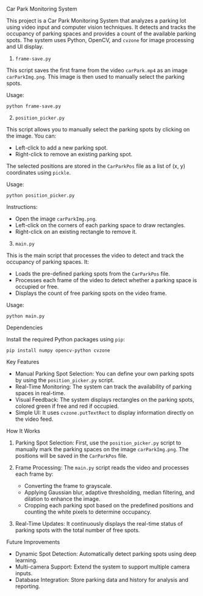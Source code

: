 Car Park Monitoring System

This project is a Car Park Monitoring System that analyzes a parking lot using video input and computer vision techniques. It detects and tracks the occupancy of parking spaces and provides a count of the available parking spots. The system uses Python, OpenCV, and `cvzone` for image processing and UI display.

1. `frame-save.py`

This script saves the first frame from the video `carPark.mp4` as an image `carParkImg.png`. This image is then used to manually select the parking spots.

Usage:
```
python frame-save.py
```

2. `position_picker.py`

This script allows you to manually select the parking spots by clicking on the image. You can:
- Left-click to add a new parking spot.
- Right-click to remove an existing parking spot.

The selected positions are stored in the `CarParkPos` file as a list of (x, y) coordinates using `pickle`.

Usage:
```
python position_picker.py
```

Instructions:
- Open the image `carParkImg.png`.
- Left-click on the corners of each parking space to draw rectangles.
- Right-click on an existing rectangle to remove it.

3. `main.py`

This is the main script that processes the video to detect and track the occupancy of parking spaces. It:
- Loads the pre-defined parking spots from the `CarParkPos` file.
- Processes each frame of the video to detect whether a parking space is occupied or free.
- Displays the count of free parking spots on the video frame.

Usage:
```
python main.py
```

Dependencies

Install the required Python packages using `pip`:

```
pip install numpy opencv-python cvzone
```

Key Features

- Manual Parking Spot Selection: You can define your own parking spots by using the `position_picker.py` script.
- Real-Time Monitoring: The system can track the availability of parking spaces in real-time.
- Visual Feedback: The system displays rectangles on the parking spots, colored green if free and red if occupied.
- Simple UI: It uses `cvzone.putTextRect` to display information directly on the video feed.

How It Works

1. Parking Spot Selection: First, use the `position_picker.py` script to manually mark the parking spaces on the image `carParkImg.png`. The positions will be saved in the `CarParkPos` file.

2. Frame Processing: The `main.py` script reads the video and processes each frame by:
    - Converting the frame to grayscale.
    - Applying Gaussian blur, adaptive thresholding, median filtering, and dilation to enhance the image.
    - Cropping each parking spot based on the predefined positions and counting the white pixels to determine occupancy.

3. Real-Time Updates: It continuously displays the real-time status of parking spots with the total number of free spots.

Future Improvements

- Dynamic Spot Detection: Automatically detect parking spots using deep learning.
- Multi-camera Support: Extend the system to support multiple camera inputs.
- Database Integration: Store parking data and history for analysis and reporting.
